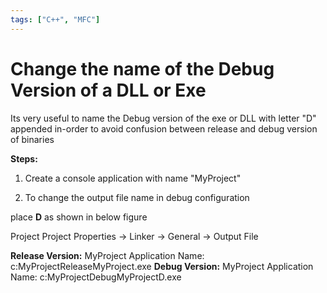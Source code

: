 ```yaml
---
tags: ["C++", "MFC"]
---
```


# Change the name of the Debug Version of a DLL or Exe
<!--markdownlint-disable MD013 MD029 MD036 MD024 MD033 MD040 MD042 MD001 MD051 MD025 MD052-->
Its very useful to name the Debug version of the exe or DLL with letter "D" appended in-order to avoid confusion between release and debug version of binaries

**Steps:**

1. Create a console application with name "MyProject"

2. To change the output file name in debug configuration

place **D** as shown in below figure

Project Project Properties -> Linker -> General -> Output File

**Release Version:** MyProject Application Name: c:MyProjectReleaseMyProject.exe **Debug Version:** MyProject Application Name: c:MyProjectDebugMyProjectD.exe
